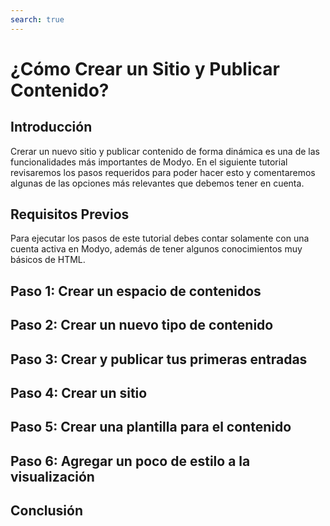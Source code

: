 ```yaml
---
search: true
---
```


# ¿Cómo Crear un Sitio y Publicar Contenido?

## Introducción

Crerar un nuevo sitio y publicar contenido de forma dinámica es una de las funcionalidades más importantes de Modyo. En el siguiente tutorial revisaremos los pasos requeridos para poder hacer esto y comentaremos algunas de las opciones más relevantes que debemos tener en cuenta.

## Requisitos Previos

Para ejecutar los pasos de este tutorial debes contar solamente con una cuenta activa en Modyo, además de tener algunos conocimientos muy básicos de HTML.

## Paso 1: Crear un espacio de contenidos

## Paso 2: Crear un nuevo tipo de contenido

## Paso 3: Crear y publicar tus primeras entradas

## Paso 4: Crear un sitio

## Paso 5: Crear una plantilla para el contenido

## Paso 6: Agregar un poco de estilo a la visualización

## Conclusión

